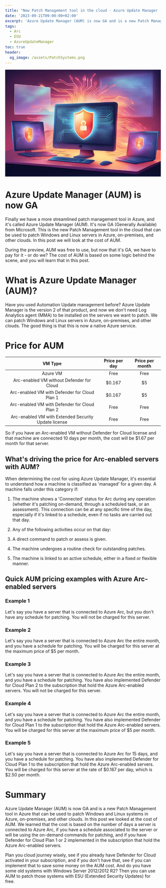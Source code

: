 ```yaml
---
title: "New Patch Management tool in the cloud - Azure Update Manager (AUM) is now GA"
date: '2023-09-21T09:00:00+02:00'
excerpt: 'Azure Update Manager (AUM) is now GA and is a new Patch Management tool in Azure that can be used to patch Windows and Linux systems in Azure, on-premises, and other clouds. In this post we will look at the cost of AUM.'
tags: 
  - Arc
  - ESU
  - AzureUpdateManager
toc: true
header:
  og_image: /assets/PatchSystems.png
---
```


![](/assets/PatchSystems.png)

# Azure Update Manager (AUM) is now GA
Finally we have a more streamlined patch management tool in Azure, and it's called Azure Update Manager (AUM). It's now GA (Generally Available) from Microsoft. This is the new Patch Management tool in the cloud that can be used to patch Windows and Linux servers in Azure, on-premises, and other clouds. In this post we will look at the cost of AUM.

During the preview, AUM was free to use, but now that it's GA, we have to pay for it - or do we? The cost of AUM is based on some logic behind the scene, and you will learn that in this post.

# What is Azure Update Manager (AUM)?
Have you used Automation Update management before? Azure Update Manager is the version 2 of that product, and now we don't need Log Analytics agent (MMA) to be installed on the servers we want to patch. We can patch Windows and Linux servers in Azure, on-premises, and other clouds. The good thing is that this is now a native Azure service. 

# Price for AUM

| VM Type                                              | Price per day   | Price per month |
| :----:                                               | :----: | :----: |
| Azure VM                                             | Free   | Free   |
| Arc-enabled VM without Defender for Cloud            | $0.167 | $5     |
| Arc-enabled VM with Defender for Cloud Plan 1        | $0.167 | $5     |
| Arc-enabled VM with Defender for Cloud Plan 2        | Free   | Free   |
| Arc-enabled VM with Extended Security Update license | Free   | Free   |

So if you have an Arc-enabled VM without Defender for Cloud license and that machine are connected 10 days per month, the cost will be $1.67 per month for that server.

## What's driving the price for Arc-enabled servers with AUM?

When determining the cost for using Azure Update Manager, it's essential to understand how a machine is classified as 'managed' for a given day. A machine falls under this category if:

1. The machine shows a 'Connected' status for Arc during any operation (whether it's patching on-demand, through a scheduled task, or an assessment). This connection can be at any specific time of the day, especially if it's linked to a schedule, even if no tasks are carried out that day.

2. Any of the following activities occur on that day:
  1. A direct command to patch or assess is given.
  2. The machine undergoes a routine check for outstanding patches.
  3. The machine is linked to an active schedule, either in a fixed or flexible manner.

## Quick AUM pricing examples with Azure Arc-enabled servers

### Example 1
Let's say you have a server that is connected to Azure Arc, but you don't have any schedule for patching. You will not be charged for this server.

### Example 2
Let's say you have a server that is connected to Azure Arc the entire month, and you have a schedule for patching. You will be charged for this server at the maximum price of $5 per month.

### Example 3
Let's say you have a server that is connected to Azure Arc the entire month, and you have a schedule for patching. You have also implemented Defender for Cloud Plan 2 to the subscription that hold the Azure Arc-enabled servers. You will not be charged for this server.

### Example 4
Let's say you have a server that is connected to Azure Arc the entire month, and you have a schedule for patching. You have also implemented Defender for Cloud Plan 1 to the subscription that hold the Azure Arc-enabled servers. You will be charged for this server at the maximum price of $5 per month.

### Example 5
Let's say you have a server that is connected to Azure Arc for 15 days, and you have a schedule for patching. You have also implemented Defender for Cloud Plan 1 to the subscription that hold the Azure Arc-enabled servers. You will be charged for this server at the rate of $0.167 per day, which is $2.50 per month.

# Summary
Azure Update Manager (AUM) is now GA and is a new Patch Management tool in Azure that can be used to patch Windows and Linux systems in Azure, on-premises, and other clouds. In this post we looked at the cost of AUM. We learned that the cost is based on the number of days a server is connected to Azure Arc, if you have a schedule associated to the server or will be using the on-demand commands for patching, and if you have Defender for Cloud Plan 1 or 2 implemented in the subscription that hold the Azure Arc-enabled servers.

Plan you cloud journey wisely, see if you already have Defender for Cloud activated in your subscription, and if you don't have that, see if you can implement that to save some money on the AUM cost. And do you have some old systems with Windows Server 2012/2012 R2? Then you can use AUM to patch those systems with ESU (Extended Security Updates) for free.
